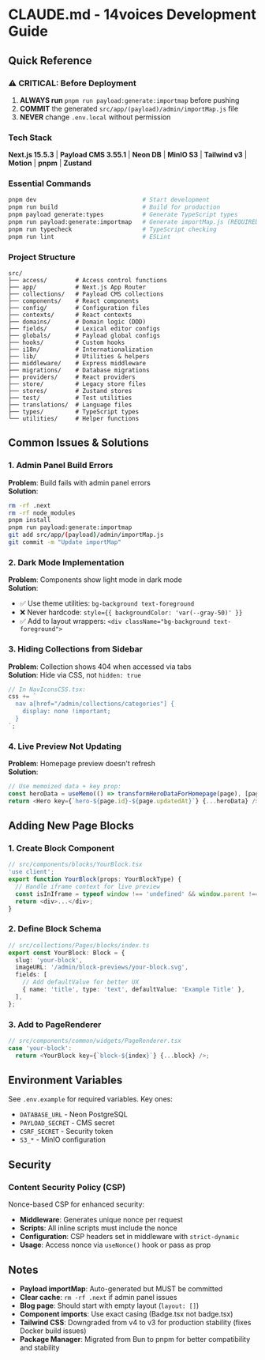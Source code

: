 # CLAUDE.md - 14voices Development Guide

## Quick Reference

### ⚠️ CRITICAL: Before Deployment

1. **ALWAYS run** `pnpm run payload:generate:importmap` before pushing
2. **COMMIT** the generated `src/app/(payload)/admin/importMap.js` file
3. **NEVER** change `.env.local` without permission

### Tech Stack

**Next.js 15.5.3** | **Payload CMS 3.55.1** | **Neon DB** | **MinIO S3** | **Tailwind v3** | **Motion** | **pnpm** | **Zustand**

### Essential Commands

```bash
pnpm dev                              # Start development
pnpm run build                        # Build for production
pnpm payload generate:types           # Generate TypeScript types
pnpm run payload:generate:importmap   # Generate importMap.js (REQUIRED!)
pnpm run typecheck                    # TypeScript checking
pnpm run lint                         # ESLint
```

### Project Structure

```
src/
├── access/        # Access control functions
├── app/           # Next.js App Router
├── collections/   # Payload CMS collections
├── components/    # React components
├── config/        # Configuration files
├── contexts/      # React contexts
├── domains/       # Domain logic (DDD)
├── fields/        # Lexical editor configs
├── globals/       # Payload global configs
├── hooks/         # Custom hooks
├── i18n/          # Internationalization
├── lib/           # Utilities & helpers
├── middleware/    # Express middleware
├── migrations/    # Database migrations
├── providers/     # React providers
├── store/         # Legacy store files
├── stores/        # Zustand stores
├── test/          # Test utilities
├── translations/  # Language files
├── types/         # TypeScript types
└── utilities/     # Helper functions
```

## Common Issues & Solutions

### 1. Admin Panel Build Errors

**Problem**: Build fails with admin panel errors  
**Solution**:

```bash
rm -rf .next
rm -rf node_modules
pnpm install
pnpm run payload:generate:importmap
git add src/app/(payload)/admin/importMap.js
git commit -m "Update importMap"
```

### 2. Dark Mode Implementation

**Problem**: Components show light mode in dark mode  
**Solution**:

- ✅ Use theme utilities: `bg-background text-foreground`
- ❌ Never hardcode: `style={{ backgroundColor: 'var(--gray-50)' }}`
- ✅ Add to layout wrappers: `<div className="bg-background text-foreground">`

### 3. Hiding Collections from Sidebar

**Problem**: Collection shows 404 when accessed via tabs  
**Solution**: Hide via CSS, not `hidden: true`

```typescript
// In NavIconsCSS.tsx:
css += `
  nav a[href="/admin/collections/categories"] {
    display: none !important;
  }
`;
```

### 4. Live Preview Not Updating

**Problem**: Homepage preview doesn't refresh  
**Solution**:

```typescript
// Use memoized data + key prop:
const heroData = useMemo(() => transformHeroDataForHomepage(page), [page.hero]);
return <Hero key={`hero-${page.id}-${page.updatedAt}`} {...heroData} />;
```

## Adding New Page Blocks

### 1. Create Block Component

```typescript
// src/components/blocks/YourBlock.tsx
'use client';
export function YourBlock(props: YourBlockType) {
  // Handle iframe context for live preview
  const isInIframe = typeof window !== 'undefined' && window.parent !== window;
  return <div>...</div>;
}
```

### 2. Define Block Schema

```typescript
// src/collections/Pages/blocks/index.ts
export const YourBlock: Block = {
  slug: 'your-block',
  imageURL: '/admin/block-previews/your-block.svg',
  fields: [
    // Add defaultValue for better UX
    { name: 'title', type: 'text', defaultValue: 'Example Title' },
  ],
};
```

### 3. Add to PageRenderer

```typescript
// src/components/common/widgets/PageRenderer.tsx
case 'your-block':
  return <YourBlock key={`block-${index}`} {...block} />;
```

## Environment Variables

See `.env.example` for required variables. Key ones:

- `DATABASE_URL` - Neon PostgreSQL
- `PAYLOAD_SECRET` - CMS secret
- `CSRF_SECRET` - Security token
- `S3_*` - MinIO configuration

## Security

### Content Security Policy (CSP)

Nonce-based CSP for enhanced security:

- **Middleware**: Generates unique nonce per request
- **Scripts**: All inline scripts must include the nonce
- **Configuration**: CSP headers set in middleware with `strict-dynamic`
- **Usage**: Access nonce via `useNonce()` hook or pass as prop

## Notes

- **Payload importMap**: Auto-generated but MUST be committed
- **Clear cache**: `rm -rf .next` if admin panel issues
- **Blog page**: Should start with empty layout (`layout: []`)
- **Component imports**: Use exact casing (Badge.tsx not badge.tsx)
- **Tailwind CSS**: Downgraded from v4 to v3 for production stability (fixes Docker build issues)
- **Package Manager**: Migrated from Bun to pnpm for better compatibility and stability
